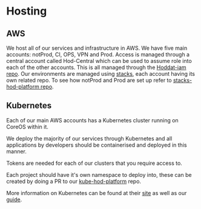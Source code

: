 # Hosting

## AWS
We host all of our services and infrastructure in AWS. We have five main accounts: notProd, CI, OPS, VPN and Prod. Access is managed through a central account called Hod-Central which can be used to assume role into each of the other accounts. This is all managed through the [Hoddat-iam repo](https://gitlab.digital.homeoffice.gov.uk/Devops/hoddat-iam). Our environments are managed using [stacks](http://docs.aws.amazon.com/AWSCloudFormation/latest/UserGuide/stacks.html), each account having its own related repo. To see how notProd and Prod are set up refer to [stacks-hod-platform repo](https://gitlab.digital.homeoffice.gov.uk/Devops/stacks-hod-platform).

## Kubernetes
Each of our main AWS accounts has a Kubernetes cluster running on CoreOS within it.

We deploy the majority of our services through Kubernetes and all applications by developers should be containerised and deployed in this manner.

Tokens are needed for each of our clusters that you require access to.

Each project should have it's own namespace to deploy into, these can be created by doing a PR to our [kube-hod-platform](https://gitlab.digital.homeoffice.gov.uk/Devops/kube-hod-platform) repo.

More information on Kubernetes can be found at their [site](http://kubernetes.io) as well as our [guide](https://github.com/UKHomeOffice/application-container-platform/blob/master/developer-docs/dev_setup.md).
